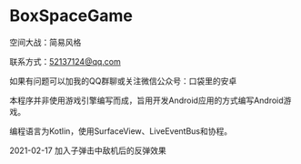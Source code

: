# BoxSpaceGame
空间大战：简易风格

联系方式：52137124@qq.com

如果有问题可以加我的QQ群聊或关注微信公众号：口袋里的安卓

本程序并非使用游戏引擎编写而成，旨用开发Android应用的方式编写Android游戏。

编程语言为Kotlin，使用SurfaceView、LiveEventBus和协程。

2021-02-17
加入子弹击中敌机后的反弹效果